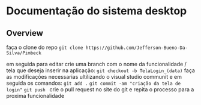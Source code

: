 # Documentação do sistema desktop
## Overview
faça o clone do repo ``` git clone https://github.com/Jefferson-Bueno-Da-Silva/Pimbeck ```

em seguida para editar crie uma branch com o nome da funcionalidade / tela que deseja inserir na aplicação:
``` git checkout -b TelaLogin_(data) ```
faça as modificações necessarias ultilizando o visual studio communit e em seguida os comandos: 
```git add .```
```git commit -am "criação da tela de login"```
```git push ```
crie o pull request no site do git e repita o processo para a proxima funcionalidade

